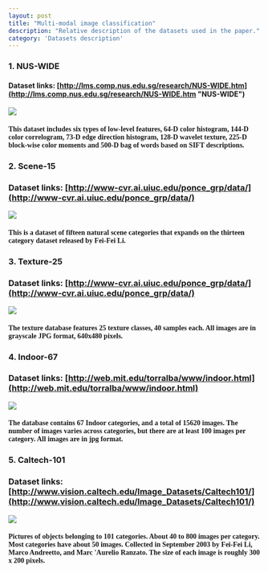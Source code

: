 ```yaml
---
layout: post
title: "Multi-modal image classification"
description: "Relative description of the datasets used in the paper."
category: 'Datasets description' 
---
```


### 1. NUS-WIDE

#### Dataset links: [http://lms.comp.nus.edu.sg/research/NUS-WIDE.htm](http://lms.comp.nus.edu.sg/research/NUS-WIDE.htm "NUS-WIDE")
![](http://i.imgur.com/ELNN9RA.jpg)

#### <font face="微软雅黑">This dataset includes six types of low-level features, 64-D color histogram, 144-D color correlogram, 73-D edge direction histogram, 128-D wavelet texture, 225-D block-wise color moments and 500-D bag of words based on SIFT descriptions.</font>

### 2. Scene-15

### Dataset links: [http://www-cvr.ai.uiuc.edu/ponce_grp/data/](http://www-cvr.ai.uiuc.edu/ponce_grp/data/)
![](http://i.imgur.com/BdLcaZE.jpg)

#### <font face="微软雅黑">This is a dataset of fifteen natural scene categories that expands on the thirteen category dataset released by Fei-Fei Li.</font>

### 3. Texture-25

### Dataset links: [http://www-cvr.ai.uiuc.edu/ponce_grp/data/](http://www-cvr.ai.uiuc.edu/ponce_grp/data/)
![](http://i.imgur.com/zz6MbXz.jpg)

#### <font face="微软雅黑">The texture database features 25 texture classes, 40 samples each. All images are in grayscale JPG format, 640x480 pixels.</font>

### 4. Indoor-67

### Dataset links: [http://web.mit.edu/torralba/www/indoor.html](http://web.mit.edu/torralba/www/indoor.html)
![](http://i.imgur.com/ff62j7Q.jpg)

#### <font face="微软雅黑">The database contains 67 Indoor categories, and a total of 15620 images. The number of images varies across categories, but there are at least 100 images per category. All images are in jpg format.</font>

### 5. Caltech-101

### Dataset links: [http://www.vision.caltech.edu/Image_Datasets/Caltech101/](http://www.vision.caltech.edu/Image_Datasets/Caltech101/)
![](http://i.imgur.com/Y3chY0s.jpg)

#### <font face="微软雅黑">Pictures of objects belonging to 101 categories. About 40 to 800 images per category. Most categories have about 50 images. Collected in September 2003 by Fei-Fei Li, Marco Andreetto, and Marc 'Aurelio Ranzato.  The size of each image is roughly 300 x 200 pixels.</font>
